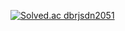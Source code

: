 [![Solved.ac
dbrjsdn2051](http://mazassumnida.wtf/api/v2/generate_badge?boj={dbrjsdn2051})](https://solved.ac/{dbrjsdn2051})
